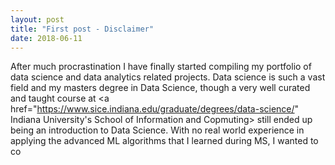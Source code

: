 ```yaml
---
layout: post
title: "First post - Disclaimer"
date: 2018-06-11
---
```

After much procrastination I have finally started compiling my portfolio of data science and data analytics related projects. 
Data science is such a vast field and my masters degree in Data Science, though a very well curated and taught course at  <a href="https://www.sice.indiana.edu/graduate/degrees/data-science/" Indiana University's School of Information and Copmuting></a> still ended up being an introduction to Data Science. With no real world experience in applying the advanced ML algorithms that I learned during MS, I wanted to co 

